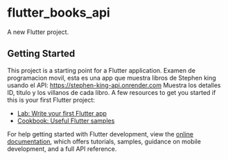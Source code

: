# flutter_books_api

A new Flutter project.

## Getting Started

This project is a starting point for a Flutter application.
Examen de programacion movil, esta es una app que muestra libros de Stephen king usando el API:
https://stephen-king-api.onrender.com
Muestra los detalles ID, titulo y los villanos de cada libro.
A few resources to get you started if this is your first Flutter project:

- [Lab: Write your first Flutter app](https://docs.flutter.dev/get-started/codelab)
- [Cookbook: Useful Flutter samples](https://docs.flutter.dev/cookbook)

For help getting started with Flutter development, view the
[online documentation](https://docs.flutter.dev/), which offers tutorials,
samples, guidance on mobile development, and a full API reference.

